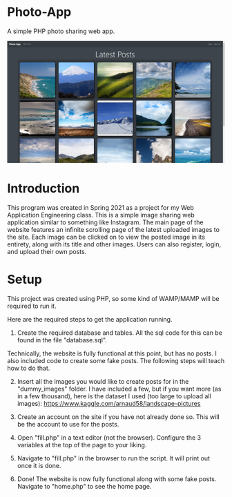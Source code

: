 # Photo-App
A simple PHP photo sharing web app.

![Preview Image](preview.png "Preview")

# Introduction
This program was created in Spring 2021 as a project for my Web Application Engineering class. This is a simple image sharing web application similar to something like Instagram. The main page of the website features an infinite scrolling page of the latest uploaded images to the site. Each image can be clicked on to view the posted image in its entirety, along with its title and other images. Users can also register, login, and upload their own posts.

# Setup
This project was created using PHP, so some kind of WAMP/MAMP will be required to run it.

Here are the required steps to get the application running.

1. Create the required database and tables. All the sql code for this can be found in the file "database.sql".

Technically, the website is fully functional at this point, but has no posts. I also included code to create some fake posts. The following steps will teach how to do that.

2. Insert all the images you would like to create posts for in the "dummy_images" folder. I have included a few, but if you want more (as in a few thousand), here is the dataset I used (too large to upload all images): https://www.kaggle.com/arnaud58/landscape-pictures

3. Create an account on the site if you have not already done so. This will be the account to use for the posts.

4. Open "fill.php" in a text editor (not the browser). Configure the 3 variables at the top of the page to your liking. 

5. Navigate to "fill.php" in the browser to run the script. It will print out once it is done.

6. Done! The website is now fully functional along with some fake posts. Navigate to "home.php" to see the home page.
